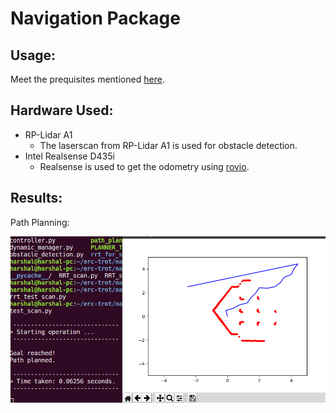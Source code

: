 # Navigation Package

## Usage:

Meet the prequisites mentioned [here](https://github.com/ERC-BPGC/Trotbot).

## Hardware Used:
- RP-Lidar A1
    - The laserscan from RP-Lidar A1 is used for obstacle detection.
- Intel Realsense D435i
    - Realsense is used to get the odometry using [rovio](https://github.com/ethz-asl/rovio).


## Results:
Path Planning:

![path planning](./scripts/rrt_for_scan/tests/plan.png "path planning")
